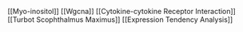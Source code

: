 [[Myo-inositol]]
[[Wgcna]]
[[Cytokine-cytokine Receptor Interaction]]
[[Turbot Scophthalmus Maximus]]
[[Expression Tendency Analysis]]
